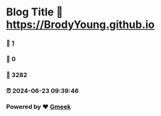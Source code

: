 # Blog Title :link: https://BrodyYoung.github.io 
### :page_facing_up: [1](https://BrodyYoung.github.io/tag.html) 
### :speech_balloon: 0 
### :hibiscus: 3282 
### :alarm_clock: 2024-06-23 09:39:46 
### Powered by :heart: [Gmeek](https://github.com/Meekdai/Gmeek)
